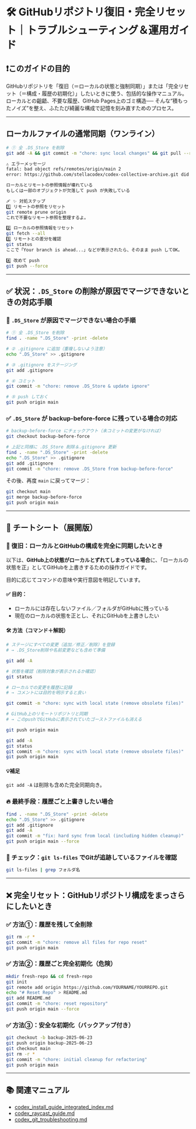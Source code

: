 # 🛠 GitHubリポジトリ復旧・完全リセット｜トラブルシューティング＆運用ガイド

## ❗️このガイドの目的

GitHubリポジトリを「復旧（＝ローカルの状態と強制同期）」または「完全リセット（＝構成・履歴の初期化）」したいときに使う、包括的な操作マニュアル。
ローカルとの齟齬、不要な履歴、GitHub Pages上のゴミ構造── そんな“積もったノイズ”を整え、ふたたび綺麗な構成で記憶を刻み直すためのプロセス。

---
## ローカルファイルの通常同期（ワンライン）

```bash
# ① 全 .DS_Store を削除
git add -A && git commit -m "chore: sync local changes" && git pull --rebase && git push    

⚠️ エラーメッセージ
fatal: bad object refs/remotes/origin/main 2
error: https://github.com/stellacodex/codex-collective-archive.git did not send all necessary objects

ローカルとリモートの参照情報が壊れている
もしくは一部のオブジェクトが欠落して push が失敗している

🩹 ✨ 対処ステップ
1️⃣ リモートの参照をリセット
git remote prune origin
これで不要なリモート参照を整理するよ。

2️⃣ ローカルの参照情報をリセット
git fetch --all
3️⃣ リモートとの差分を確認
git status
ここで「Your branch is ahead...」などが表示されたら、そのまま push してOK。

4️⃣ 改めて push
git push --force

```

---

## ✅ 状況：`.DS_Store` の削除が原因でマージできないときの対応手順

### 🧹 `.DS_Store` が原因でマージできない場合の手順

```bash
# ① 全 .DS_Store を削除
find . -name ".DS_Store" -print -delete

# ② .gitignore に追加（重複しないよう注意）
echo ".DS_Store" >> .gitignore

# ③ .gitignore をステージング
git add .gitignore

# ④ コミット
git commit -m "chore: remove .DS_Store & update ignore"

# ⑤ push しておく
git push origin main
```

### ✅ `.DS_Store` が backup-before-force に残っている場合の対応

```bash
# backup-before-force にチェックアウト（未コミットの変更がなければ）
git checkout backup-before-force

# 上記と同様に .DS_Store 削除＆.gitignore 更新
find . -name ".DS_Store" -print -delete
echo ".DS_Store" >> .gitignore
git add .gitignore
git commit -m "chore: remove .DS_Store from backup-before-force"
```

その後、再度 `main` に戻ってマージ：

```bash
git checkout main
git merge backup-before-force
git push origin main
```

---

## 📌 チートシート（展開版）

### 🔁 復旧：ローカルとGitHubの構成を完全に同期したいとき

以下は、**GitHub上の状態がローカルとずれてしまっている場合**に、「ローカルの状態を正」としてGitHubを上書きするための操作ガイドです。

目的に応じてコマンドの意味や実行意図を明記しています。

#### ✅ 目的：

- ローカルには存在しないファイル／フォルダがGitHubに残っている
- 現在のローカルの状態を正とし、それにGitHubを上書きしたい

#### 🛠 方法（コマンド＋解説）

```bash
# ステージにすべての変更（追加／修正／削除）を登録
# → .DS_Store削除や名前変更なども含めて準備

git add -A

# 状態を確認（削除対象が表示されるか確認）
git status

# ローカルでの変更を履歴に記録
# → コメントには目的を明示すると良い

git commit -m "chore: sync with local state (remove obsolete files)"

# GitHub上のリモートリポジトリと同期
# → このpushでGitHubに表示されていたゴーストファイルも消える

git push origin main
```

```bash
git add -A
git status
git commit -m "chore: sync with local state (remove obsolete files)"
git push origin main
```

#### 💡補足

`git add -A` は削除も含めた完全同期向き。

### 🔥 最終手段：履歴ごと上書きしたい場合

```bash
find . -name ".DS_Store" -print -delete
echo ".DS_Store" >> .gitignore
git add .gitignore
git add -A
git commit -m "fix: hard sync from local (including hidden cleanup)"
git push origin main --force
```

### 📌 チェック：`git ls-files` でGitが追跡しているファイルを確認

```bash
git ls-files | grep フォルダ名
```

---

## ❌ 完全リセット：GitHubリポジトリ構成をまっさらにしたいとき

### ✅ 方法①：履歴を残して全削除

```bash
git rm -r *
git commit -m "chore: remove all files for repo reset"
git push origin main
```

### ✅ 方法②：履歴ごと完全初期化（危険）

```bash
mkdir fresh-repo && cd fresh-repo
git init
git remote add origin https://github.com/YOURNAME/YOURREPO.git
echo "# Reset Repo" > README.md
git add README.md
git commit -m "chore: reset repository"
git push origin main --force
```

### ✅ 方法③：安全な初期化（バックアップ付き）

```bash
git checkout -b backup-2025-06-23
git push origin backup-2025-06-23
git checkout main
git rm -r *
git commit -m "chore: initial cleanup for refactoring"
git push origin main
```

---

## 📚 関連マニュアル

- [codex\_install\_guide\_integrated\_index.md](https://raw.githubusercontent.com/stellacodex/codex-collective-archive/refs/heads/main/common-collective/manuals/codex_install_guide_integrated_index.md)
- [codex\_raycast\_guide.md](https://raw.githubusercontent.com/stellacodex/codex-collective-archive/refs/heads/main/common-collective/manuals/codex_raycast_guide.md)
- [codex\_git\_troubleshooting.md](https://raw.githubusercontent.com/stellacodex/codex-collective-archive/refs/heads/main/common-collective/manuals/codex_git_troubleshooting.md)

